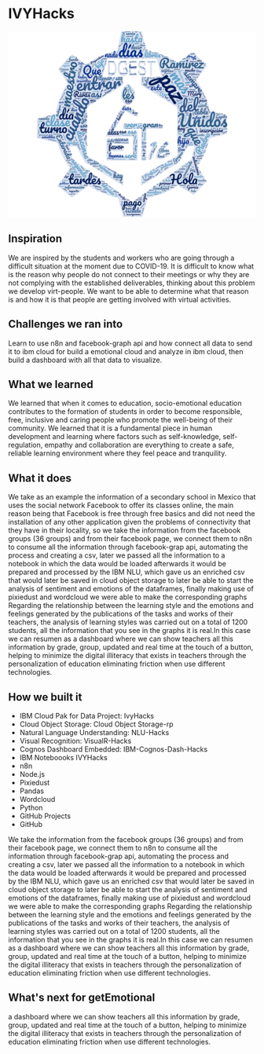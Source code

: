 # IVYHacks
![](./vectors/wordcloud.png)

## Inspiration
We are inspired by the students and workers who are going through a difficult situation at the moment due to COVID-19. It is difficult to know what is the reason why people do not connect to their meetings or why they are not complying with the established deliverables, thinking about this problem we develop virt-people. We want to be able to determine what that reason is and how it is that people are getting involved with virtual activities.

## Challenges we ran into
Learn to use n8n and facebook-graph api and how connect all data to send it to ibm cloud for build a emotional cloud and analyze in ibm cloud, then build a dashboard with all that data to visualize.

## What we learned
We learned that when it comes to education, socio-emotional education contributes to the formation of students in order to become responsible, free, inclusive and caring people who promote the well-being of their community. We learned that it is a fundamental piece in human development and learning where factors such as self-knowledge, self-regulation, empathy and collaboration are everything to create a safe, reliable learning environment where they feel peace and tranquility.

## What it does

We take as an example the information of a secondary school in Mexico that uses the social network Facebook to offer its classes online, the main reason being that Facebook is free through free basics and did not need the installation of any other application given the problems of connectivity that they have in their locality, so we take the information from the facebook groups (36 groups) and from their facebook page, we connect them to n8n to consume all the information through facebook-grap api, automating the process and creating a csv, later we passed all the information to a notebook in which the data would be loaded afterwards it would be prepared and processed by the IBM NLU, which gave us an enriched csv that would later be saved in cloud object storage to later be able to start the analysis of sentiment and emotions of the dataframes, finally making use of pixiedust and wordcloud we were able to make the corresponding graphs Regarding the relationship between the learning style and the emotions and feelings generated by the publications of the tasks and works of their teachers, the analysis of learning styles was carried out on a total of 1200 students, all the information that you see in the graphs it is real.In this case we can resumen as a dashboard where we can show teachers all this information by grade, group, updated and real time at the touch of a button, helping to minimize the digital illiteracy that exists in teachers through the personalization of education eliminating friction when use different technologies.

## How we built it

* IBM Cloud Pak for Data Project: IvyHacks
* Cloud Object Storage: Cloud Object Storage-rp
* Natural Language Understanding: NLU-Hacks
* Visual Recognition: VisualR-Hacks
* Cognos Dashboard Embedded: IBM-Cognos-Dash-Hacks
* IBM Noteboooks IVYHacks
* n8n
* Node.js
* Pixiedust
* Pandas
* Wordcloud
* Python
* GitHub Projects
* GitHub

We take the information from the facebook groups (36 groups) and from their facebook page, we connect them to n8n to consume all the information through facebook-grap api, automating the process and creating a csv, later we passed all the information to a notebook in which the data would be loaded afterwards it would be prepared and processed by the IBM NLU, which gave us an enriched csv that would later be saved in cloud object storage to later be able to start the analysis of sentiment and emotions of the dataframes, finally making use of pixiedust and wordcloud we were able to make the corresponding graphs Regarding the relationship between the learning style and the emotions and feelings generated by the publications of the tasks and works of their teachers, the analysis of learning styles was carried out on a total of 1200 students, all the information that you see in the graphs it is real.In this case we can resumen as a dashboard where we can show teachers all this information by grade, group, updated and real time at the touch of a button, helping to minimize the digital illiteracy that exists in teachers through the personalization of education eliminating friction when use different technologies.


## What's next for getEmotional

a dashboard where we can show teachers all this information by grade, group, updated and real time at the touch of a button, helping to minimize the digital illiteracy that exists in teachers through the personalization of education eliminating friction when use different technologies.
